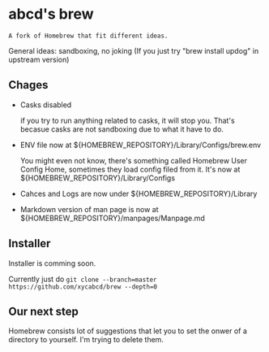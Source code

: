 # abcd's brew

`A fork of Homebrew that fit different ideas.`

General ideas: sandboxing, no joking (If you just try "brew install updog" in upstream version)

## Chages

- Casks disabled

  if you try to run anything related to casks, it will stop you. That's becasue casks are not sandboxing due to what it have to do.

- ENV file now at ${HOMEBREW_REPOSITORY}/Library/Configs/brew.env

  You might even not know, there's something called Homebrew User Config Home, sometimes they load config filed from it. It's now at ${HOMEBREW_REPOSITORY}/Library/Configs

- Cahces and Logs are now under ${HOMEBREW_REPOSITORY}/Library
- Markdown version of man page is now at ${HOMEBREW_REPOSITORY}/manpages/Manpage.md

## Installer

Installer is comming soon. 

Currently just do `git clone --branch=master https://github.com/xycabcd/brew --depth=0`

## Our next step

Homebrew consists lot of suggestions that let you to set the onwer of a directory to yourself. I'm trying to delete them.
